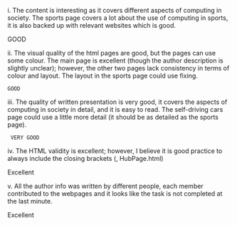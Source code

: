 i. The content is interesting as it covers different aspects of computing in society. The sports page covers a lot about the use of computing
   in sports, it is also backed up with relevant websites which is good.
   
   GOOD
   
ii. The visual quality of the html pages are good, but the pages can use some colour. The main page is excellent (though the
    author description is slightly unclear); however, the other two pages lack consistency in terms of colour and layout. The layout in the
    sports page could use fixing.
    
    GOOD
    
iii. The quality of written presentation is very good, it covers the aspects of computing in society in detail, and it is easy to read.
     The self-driving cars page could use a little more detail (it should be as detailed as the sports page).
     
     VERY GOOD  

iv. The HTML validity is excellent; however, I believe it is good practice to always include the closing brackets (</ul>, HubPage.html)

  Excellent

v. All the author info was written by different people, each member contributed to the webpages and it looks like the task is not completed
   at the last minute.
   
  Excellent
